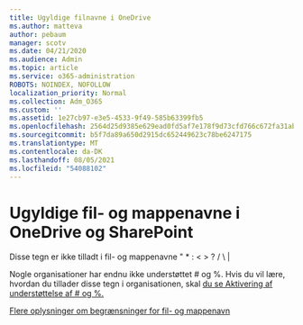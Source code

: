 ```yaml
---
title: Ugyldige filnavne i OneDrive
ms.author: matteva
author: pebaum
manager: scotv
ms.date: 04/21/2020
ms.audience: Admin
ms.topic: article
ms.service: o365-administration
ROBOTS: NOINDEX, NOFOLLOW
localization_priority: Normal
ms.collection: Adm_O365
ms.custom: ''
ms.assetid: 1e27cb97-e3e5-4533-9f49-585b63399fb5
ms.openlocfilehash: 2564d25d9385e629ead0fd5af7e178f9d73cfd766c672fa31abc493185786c76
ms.sourcegitcommit: b5f7da89a650d2915dc652449623c78be6247175
ms.translationtype: MT
ms.contentlocale: da-DK
ms.lasthandoff: 08/05/2021
ms.locfileid: "54088102"
---
```

# <a name="invalid-file-and-folder-names-in-onedrive-and-sharepoint"></a>Ugyldige fil- og mappenavne i OneDrive og SharePoint

Disse tegn er ikke tilladt i fil- og mappenavne " \* : \< \> ? / \ | 
  
Nogle organisationer har endnu ikke understøttet # og %. Hvis du vil lære, hvordan du tillader disse tegn i organisationen, skal [du se Aktivering af understøttelse af # og %.](https://go.microsoft.com/fwlink/?linkid=862611) 
  
[Flere oplysninger om begrænsninger for fil- og mappenavn](https://go.microsoft.com/fwlink/?linkid=866430)
  

